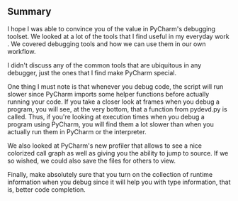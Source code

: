 Summary
---
I hope I was able to convince you of the value in PyCharm's debugging toolset.
We looked at a lot of the tools that I find useful in my everyday work . We covered
debugging tools and how we can use them in our own workflow.

I didn't discuss any of the common tools that are ubiquitous in any debugger, just
the ones that I find make PyCharm special.

One thing I must note is that whenever you debug code, the script will run slower
since PyCharm imports some helper functions before actually running your code. If
you take a closer look at frames when you debug a program, you will see, at the very
bottom, that a function from  pydevd.py is called. Thus, if you're looking at execution
times when you debug a program using PyCharm, you will find them a lot slower
than when you actually run them in PyCharm or the interpreter.

We also looked at PyCharm's new profiler that allows to see a nice colorized call
graph as well as giving you the ability to jump to source. If we so wished, we could
also save the files for others to view.

Finally, make absolutely sure that you turn on the collection of runtime
information when you debug since it will help you with type information,
that is, better code completion.